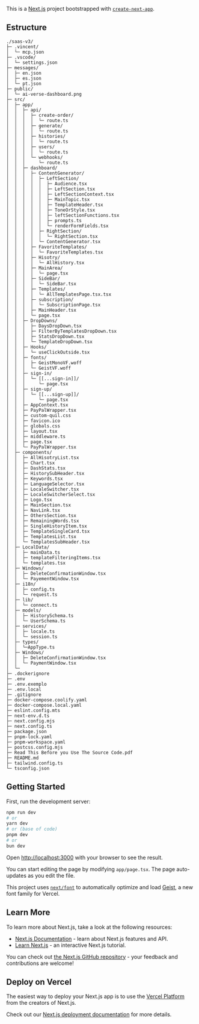 This is a [Next.js](https://nextjs.org) project bootstrapped with [`create-next-app`](https://nextjs.org/docs/app/api-reference/cli/create-next-app).
## Estructure

```
./saas-v3/
├─ .vincent/
│  └─ mcp.json
├─ .vscode/
│  └─ settings.json
├─ messages/
│  ├─ en.json
│  ├─ es.json
│  └─ pt.json
├─ public/
│  └─ ai-verse-dashboard.png
├─ src/
│  ├─ app/
│  │  ├─ api/
│  │  │  ├─ create-order/
│  │  │  │  └─ route.ts
│  │  │  ├─ generate/
│  │  │  │  └─ route.ts
│  │  │  ├─ histories/
│  │  │  │  └─ route.ts
│  │  │  ├─ users/
│  │  │  │  └─ route.ts
│  │  │  └─ webhooks/
│  │  │     └─ route.ts
│  │  ├─ dashboard/
│  │  │  ├─ ContentGenerator/
│  │  │  │  ├─ LeftSection/
│  │  │  │  │  ├─ Audience.tsx
│  │  │  │  │  ├─ LeftSection.tsx
│  │  │  │  │  ├─ LeftSectionContext.tsx
│  │  │  │  │  ├─ MainTopic.tsx
│  │  │  │  │  ├─ TemplateHeader.tsx
│  │  │  │  │  ├─ ToneOrStyle.tsx
│  │  │  │  │  ├─ leftSectionFunctions.tsx
│  │  │  │  │  ├─ prompts.ts
│  │  │  │  │  └─ renderFormFields.tsx
│  │  │  │  ├─ RightSection/
│  │  │  │  │  └─ RightSection.tsx
│  │  │  │  └─ ContentGenerator.tsx
│  │  │  ├─ FavoriteTemplates/
│  │  │  │  └─ FavoriteTemplates.tsx
│  │  │  ├─ Hisotry/
│  │  │  │  └─ AllHistory.tsx
│  │  │  ├─ MainArea/
│  │  │  │  └─ page.tsx
│  │  │  ├─ SideBar/
│  │  │  │  └─ SideBar.tsx
│  │  │  ├─ Templates/
│  │  │  │  └─ AllTemplatesPage.tsx.tsx
│  │  │  ├─ subscription/
│  │  │  │  └─ SubscriptionPage.tsx
│  │  │  ├─ MainHeader.tsx
│  │  │  └─ page.tsx
│  │  ├─ DropDowns/
│  │  │  ├─ DaysDropDown.tsx
│  │  │  ├─ FilterByTemplatesDropDown.tsx
│  │  │  ├─ StatsDropDown.tsx
│  │  │  └─ TemplateDropDown.tsx
│  │  ├─ Hooks/
│  │  │  └─ useClickOutside.tsx
│  │  ├─ fonts/
│  │  │  ├─ GeistMonoVF.woff
│  │  │  └─ GeistVF.woff
│  │  ├─ sign-in/
│  │  │  └─ [[...sign-in]]/
│  │  │     └─ page.tsx
│  │  ├─ sign-up/
│  │  │  └─ [[...sign-up]]/
│  │  │     └─ page.tsx
│  │  ├─ AppContext.tsx
│  │  ├─ PayPalWrapper.tsx
│  │  ├─ custom-quil.css
│  │  ├─ favicon.ico
│  │  ├─ globals.css
│  │  ├─ layout.tsx
│  │  ├─ middleware.ts
│  │  ├─ page.tsx
│  │  └─ PayPalWrapper.tsx
│  ├─ components/
│  │  ├─ AllHisotryList.tsx
│  │  ├─ Chart.tsx
│  │  ├─ DashStats.tsx
│  │  ├─ HistorySubHeader.tsx
│  │  ├─ Keywords.tsx
│  │  ├─ LanguageSelector.tsx
│  │  ├─ LocaleSwitcher.tsx
│  │  ├─ LocaleSwitcherSelect.tsx
│  │  ├─ Logo.tsx
│  │  ├─ MainSection.tsx
│  │  ├─ NavLink.tsx
│  │  ├─ OthersSection.tsx
│  │  ├─ RemainingWords.tsx
│  │  ├─ SingleHistoryItem.tsx
│  │  ├─ TemplateSingleCard.tsx
│  │  ├─ TemplatesList.tsx
│  │  └─ TemplatesSubHeader.tsx
│  ├─ LocalData/
│  │  ├─ mainData.ts
│  │  ├─ templateFilteringItems.tsx
│  │  └─ templates.tsx
│  ├─ Windows/
│  │  ├─ DeleteConfirmationWindow.tsx
│  │  └─ PayementWindow.tsx
│  ├─ i18n/
│  │  ├─ config.ts
│  │  └─ request.ts
│  ├─ lib/
│  │  └─ connect.ts
│  ├─ models/
│  │  ├─ HistorySchema.ts
│  │  └─ UserSchema.ts
│  ├─ services/
│  │  ├─ locale.ts
│  │  └─ session.ts
│  ├─ types/
│  │  └─AppType.ts
│  ├─ Windows/
│  │  ├─ DeleteConfirmationWindow.tsx
│  │  └─ PaymentWindow.tsx
│  └─
├─ .dockerignore
├─ .env
├─ .env.exemplo
├─ .env.local
├─ .gitignore
├─ docker-compose.coolify.yaml
├─ docker-compose.local.yaml
├─ eslint.config.mts
├─ next-env.d.ts
├─ next.config.mjs
├─ next.config.ts
├─ package.json
├─ pnpm-lock.yaml
├─ pnpm-workspace.yaml
├─ postcss.config.mjs
├─ Read This Before you Use The Source Code.pdf
├─ README.md
├─ tailwind.config.ts
└─ tsconfig.json
```
## Getting Started

First, run the development server:

```bash
npm run dev
# or
yarn dev
# or (base of code)
pnpm dev
# or
bun dev
```

Open [http://localhost:3000](http://localhost:3000) with your browser to see the result.

You can start editing the page by modifying `app/page.tsx`. The page auto-updates as you edit the file.

This project uses [`next/font`](https://nextjs.org/docs/app/building-your-application/optimizing/fonts) to automatically optimize and load [Geist](https://vercel.com/font), a new font family for Vercel.

## Learn More

To learn more about Next.js, take a look at the following resources:

- [Next.js Documentation](https://nextjs.org/docs) - learn about Next.js features and API.
- [Learn Next.js](https://nextjs.org/learn) - an interactive Next.js tutorial.

You can check out [the Next.js GitHub repository](https://github.com/vercel/next.js) - your feedback and contributions are welcome!

## Deploy on Vercel

The easiest way to deploy your Next.js app is to use the [Vercel Platform](https://vercel.com/new?utm_medium=default-template&filter=next.js&utm_source=create-next-app&utm_campaign=create-next-app-readme) from the creators of Next.js.

Check out our [Next.js deployment documentation](https://nextjs.org/docs/app/building-your-application/deploying) for more details.
